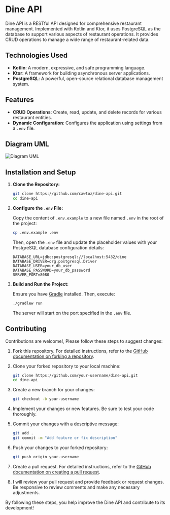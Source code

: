 # Dine API

Dine API is a RESTful API designed for comprehensive restaurant management. Implemented with Kotlin and Ktor, it uses PostgreSQL as the database to support various aspects of restaurant operations. It provides CRUD operations to manage a wide range of restaurant-related data.

## Technologies Used
- **Kotlin**: A modern, expressive, and safe programming language.
- **Ktor**: A framework for building asynchronous server applications.
- **PostgreSQL**: A powerful, open-source relational database management system.

## Features
- **CRUD Operations**: Create, read, update, and delete records for various restaurant entities.
- **Dynamic Configuration**: Configures the application using settings from a `.env` file.

## Diagram UML
![Diagram UML](https://github.com/user-attachments/assets/9dec3141-e695-4a27-acc9-267dbe8a0445)


## Installation and Setup
1. **Clone the Repository:**

    ```bash
    git clone https://github.com/cawtoz/dine-api.git
    cd dine-api
    ```

2. **Configure the `.env` File:**

    Copy the content of `.env.example` to a new file named `.env` in the root of the project:
    ```bash
    cp .env.example .env
    ```
    Then, open the `.env` file and update the placeholder values with your PostgreSQL database configuration details:

    ```env
    DATABASE_URL=jdbc:postgresql://localhost:5432/dine
    DATABASE_DRIVER=org.postgresql.Driver
    DATABASE_USER=your_db_user
    DATABASE_PASSWORD=your_db_password
    SERVER_PORT=8080
    ```

3. **Build and Run the Project:**

    Ensure you have [Gradle](https://gradle.org/install/) installed. Then, execute:
    ```bash
    ./gradlew run
    ```
    The server will start on the port specified in the `.env` file.

## Contributing
Contributions are welcome!, Please follow these steps to suggest changes:

1. Fork this repository. For detailed instructions, refer to the [GitHub documentation on forking a repository](https://docs.github.com/es/pull-requests/collaborating-with-pull-requests/working-with-forks/fork-a-repo#forking-a-repository).

2. Clone your forked repository to your local machine:
     ```bash
     git clone https://github.com/your-username/dine-api.git
     cd dine-api
     ```

3. Create a new branch for your changes:
     ```bash
     git checkout -b your-username
     ```

4. Implement your changes or new features. Be sure to test your code thoroughly.

5. Commit your changes with a descriptive message:
     ```bash
     git add .
     git commit -m "Add feature or fix description"
     ```

6. Push your changes to your forked repository:
     ```bash
     git push origin your-username
     ```

7. Create a pull request. For detailed instructions, refer to the [GitHub documentation on creating a pull request](https://docs.github.com/es/pull-requests/collaborating-with-pull-requests/proposing-changes-to-your-work-with-pull-requests/creating-a-pull-request).

8. I will review your pull request and provide feedback or request changes. Be responsive to review comments and make any necessary adjustments.

By following these steps, you help improve the Dine API and contribute to its development!

